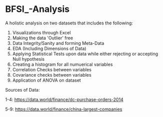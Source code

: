 # BFSI_-Analysis
A holistic analysis on two datasets that includes the following:

1. Visualizations through Excel
2. Making the data 'Outlier' free
3. Data Integrity/Sanity and forming Meta-Data
4. EDA (Including Dimensions of Data)
5. Applying Statistical Tests upon data while either rejecting or accepting Null hypothesis
6. Creating a histogram for all numuerical variables
7. Correlation Checks between variables
8. Covariance checks between variables
9. Application of ANOVA on dataset

Sources of Data:

1-4: https://data.world/finance/dc-purchase-orders-2014

5-9: https://data.world/finance/china-largest-companies
